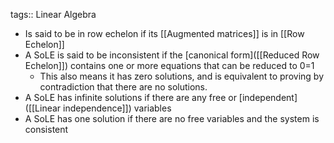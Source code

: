 tags:: Linear Algebra

- Is said to be in row echelon if its [[Augmented matrices]] is in [[Row Echelon]]
- A SoLE is said to be inconsistent if the [canonical form]([[Reduced Row Echelon]]) contains one or more equations that can be reduced to 0=1
	- This also means it has zero solutions, and is equivalent to proving by contradiction that there are no solutions.
- A SoLE has infinite solutions if there are any free or [independent]([[Linear independence]]) variables
- A SoLE has one solution if there are no free variables and the system is consistent